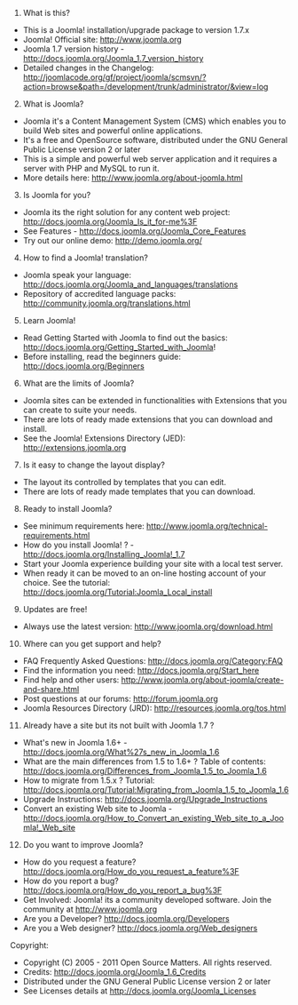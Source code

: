 1. What is this?
* This is a Joomla! installation/upgrade package to version 1.7.x
* Joomla! Official site: http://www.joomla.org
* Joomla 1.7 version history - http://docs.joomla.org/Joomla_1.7_version_history
* Detailed changes in the Changelog: http://joomlacode.org/gf/project/joomla/scmsvn/?action=browse&path=/development/trunk/administrator/&view=log

2. What is Joomla?
* Joomla it's a Content Management System (CMS) which enables you to build Web sites and powerful online applications.
* It's a free and OpenSource software, distributed under the GNU General Public License version 2 or later
* This is a simple and powerful web server application and it requires a server with PHP and MySQL to run it. 
* More details here: http://www.joomla.org/about-joomla.html

3. Is Joomla for you?
* Joomla its the right solution for any content web project: http://docs.joomla.org/Joomla_Is_it_for-me%3F
* See Features - http://docs.joomla.org/Joomla_Core_Features
* Try out our online demo: http://demo.joomla.org/

4. How to find a Joomla! translation?
* Joomla speak your language: http://docs.joomla.org/Joomla_and_languages/translations
* Repository of accredited language packs: http://community.joomla.org/translations.html

5. Learn Joomla!
* Read Getting Started with Joomla to find out the basics: http://docs.joomla.org/Getting_Started_with_Joomla!
* Before installing, read the beginners guide: http://docs.joomla.org/Beginners

6. What are the limits of Joomla?
* Joomla sites can be extended in functionalities with Extensions that you can create to suite your needs.
* There are lots of ready made extensions that you can download and install.
* See the Joomla! Extensions Directory (JED): http://extensions.joomla.org

7. Is it easy to change the layout display?
* The layout its controlled by templates that you can edit.
* There are lots of ready made templates that you can download.

8. Ready to install Joomla?
* See minimum requirements here: http://www.joomla.org/technical-requirements.html
* How do you install Joomla! ? - http://docs.joomla.org/Installing_Joomla!_1.7
* Start your Joomla experience building your site with a local test server.
* When ready it can be moved to an on-line hosting account of your choice. See the tutorial: http://docs.joomla.org/Tutorial:Joomla_Local_install

9. Updates are free!
* Always use the latest version: http://www.joomla.org/download.html

10. Where can you get support and help?
* FAQ Frequently Asked Questions: http://docs.joomla.org/Category:FAQ
* Find the information you need: http://docs.joomla.org/Start_here
* Find help and other users: http://www.joomla.org/about-joomla/create-and-share.html
* Post questions at our forums: http://forum.joomla.org
* Joomla Resources Directory (JRD): http://resources.joomla.org/tos.html

11. Already have a site but its not built with Joomla 1.7 ?
* What's new in Joomla 1.6+ - http://docs.joomla.org/What%27s_new_in_Joomla_1.6
* What are the main differences from 1.5 to 1.6+ ? Table of contents: http://docs.joomla.org/Differences_from_Joomla_1.5_to_Joomla_1.6
* How to migrate from 1.5.x ? Tutorial: http://docs.joomla.org/Tutorial:Migrating_from_Joomla_1.5_to_Joomla_1.6
* Upgrade Instructions: http://docs.joomla.org/Upgrade_Instructions
* Convert an existing Web site to Joomla - http://docs.joomla.org/How_to_Convert_an_existing_Web_site_to_a_Joomla!_Web_site

12. Do you want to improve Joomla?
* How do you request a feature? http://docs.joomla.org/How_do_you_request_a_feature%3F
* How do you report a bug? http://docs.joomla.org/How_do_you_report_a_bug%3F
* Get Involved: Joomla! its a community developed software. Join the community at http://www.joomla.org
* Are you a Developer? http://docs.joomla.org/Developers
* Are you a Web designer? http://docs.joomla.org/Web_designers

Copyright:
* Copyright (C) 2005 - 2011 Open Source Matters. All rights reserved.
* Credits: http://docs.joomla.org/Joomla_1.6_Credits
* Distributed under the GNU General Public License version 2 or later
* See Licenses details at http://docs.joomla.org/Joomla_Licenses